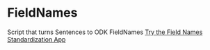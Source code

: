 # FieldNames
Script that turns Sentences to ODK FieldNames 
[Try the Field Names Standardization App](https://huggingface.co/spaces/Sfe61/FieldNames_Standardization)

